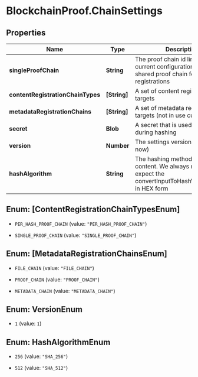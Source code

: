 # BlockchainProof.ChainSettings

## Properties
Name | Type | Description | Notes
------------ | ------------- | ------------- | -------------
**singleProofChain** | **String** | The proof chain id linked to the current configuration. This is a shared proof chain for all registrations | [optional] 
**contentRegistrationChainTypes** | **[String]** | A set of content registration targets | [optional] 
**metadataRegistrationChains** | **[String]** | A set of metadata registration targets (not in use currently) | [optional] 
**secret** | **Blob** | A secret that is used as a seed during hashing | 
**version** | **Number** | The settings version (only 1 for now) | 
**hashAlgorithm** | **String** | The hashing method used for the content. We always return and expect the convertInputToHashWhenNeeded in HEX form | [optional] 


<a name="[ContentRegistrationChainTypesEnum]"></a>
## Enum: [ContentRegistrationChainTypesEnum]


* `PER_HASH_PROOF_CHAIN` (value: `"PER_HASH_PROOF_CHAIN"`)

* `SINGLE_PROOF_CHAIN` (value: `"SINGLE_PROOF_CHAIN"`)




<a name="[MetadataRegistrationChainsEnum]"></a>
## Enum: [MetadataRegistrationChainsEnum]


* `FILE_CHAIN` (value: `"FILE_CHAIN"`)

* `PROOF_CHAIN` (value: `"PROOF_CHAIN"`)

* `METADATA_CHAIN` (value: `"METADATA_CHAIN"`)




<a name="VersionEnum"></a>
## Enum: VersionEnum


* `1` (value: `1`)




<a name="HashAlgorithmEnum"></a>
## Enum: HashAlgorithmEnum


* `256` (value: `"SHA_256"`)

* `512` (value: `"SHA_512"`)




